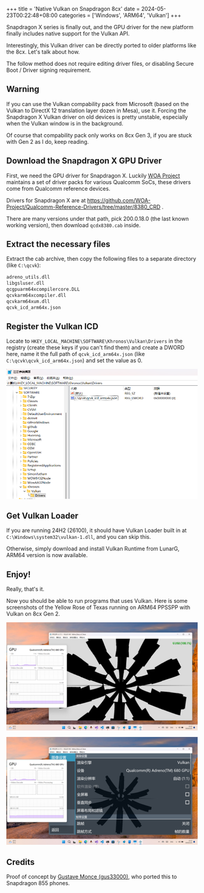 +++
title = 'Native Vulkan on Snapdragon 8cx'
date = 2024-05-23T00:22:48+08:00
categories = ['Windows', 'ARM64', 'Vulkan']
+++


Snapdragon X series is finally out, and the GPU driver for the new platform finally includes native support for the Vulkan API.

Interestingly, this Vulkan driver can be directly ported to older platforms like the 8cx. Let's talk about how.

The follow method does not require editing driver files, or disabling Secure Boot / Driver signing requirement.

## Warning

If you can use the Vulkan compability pack from Microsoft (based on the Vulkan to DirectX 12 translation layer dozen in Mesa), use it. Forcing the Snapdragon X Vulkan driver on old devices is pretty unstable, especially when the Vulkan window is in the background.

Of course that compability pack only works on 8cx Gen 3, if you are stuck with Gen 2 as I do, keep reading.

## Download the Snapdragon X GPU Driver

First, we need the GPU driver for Snapdragon X. Luckily [WOA Project](https://github.com/WOA-Project) maintains a set of driver packs for various Qualcomm SoCs, these drivers come from Qualcomm reference devices.

Drivers for Snapdragon X are at https://github.com/WOA-Project/Qualcomm-Reference-Drivers/tree/master/8380_CRD .

There are many versions under that path, pick 200.0.18.0 (the last known working version), then download `qcdx8380.cab` inside. 

## Extract the necessary files

Extract the cab archive, then copy the following files to a separate directory (like `C:\qcvk`):

```
adreno_utils.dll
libgsluser.dll
qcgpuarm64xcompilercore.DLL
qcvkarm64xcompiler.dll
qcvkarm64xum.dll
qcvk_icd_arm64x.json
```

## Register the Vulkan ICD

Locate to `HKEY_LOCAL_MACHINE\SOFTWARE\Khronos\Vulkan\Drivers` in the registry (create these keys if you can't find them) and create a DWORD here, name it the full path of `qcvk_icd_arm64x.json` (like `C:\qcvk\qcvk_icd_arm64x.json`) and set the value as 0.

![Register the ICD in registry](registry.png)

## Get Vulkan Loader

If you are running 24H2 (26100), it should have Vulkan Loader built in at `C:\Windows\system32\vulkan-1.dll`, and you can skip this.

Otherwise, simply download and install Vulkan Runtime from LunarG, ARM64 version is now available.

## Enjoy!

Really, that's it.

Now you should be able to run programs that uses Vulkan. Here is some screenshots of the Yellow Rose of Texas running on ARM64 PPSSPP with Vulkan on 8cx Gen 2.

![PPSSPP screenshot 1](ppsspp-1.png)

![PPSSPP screenshot 2](ppsspp-2.png)

## Credits

Proof of concept by [Gustave Monce (gus33000)](https://github.com/gus33000), who ported this to Snapdragon 855 phones.